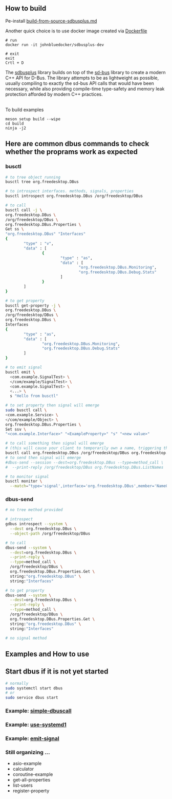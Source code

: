 
## How to build

Pe-install
[build-from-source-sdbusplus.md](build-from-source-sdbusplus.md)

Another quick choice is to use docker image created via [Dockerfile](Dockerfile)
```console
# run
docker run -it johnbluedocker/sdbusplus-dev

# exit
exit
Crtl + D
```

The [sdbusplus] library builds on top of the [sd-bus] library to create a modern C++ API for D-Bus. The library attempts to be as lightweight as possible, usually compiling to exactly the sd-bus API calls that would have been necessary, while also providing compile-time type-safety and memory leak protection afforded by modern C++ practices.

[sdbusplus]: https://github.com/openbmc/sdbusplus
[sd-bus]: http://0pointer.net/blog/the-new-sd-bus-api-of-systemd.html

\
To build examples
```console
meson setup build --wipe
cd build
ninja -j2
```


## Here are common dbus commands to check whether the proprams work as expected

### busctl
```bash
# to tree object running
busctl tree org.freedesktop.DBus

# to introspect interfaces. methods, signals, properties
busctl introspect org.freedesktop.DBus /org/freedesktop/DBus

# to call
busctl call -j \
org.freedesktop.DBus \
/org/freedesktop/DBus \
org.freedesktop.DBus.Properties \
Get ss \
"org.freedesktop.DBus" "Interfaces"
{
        "type" : "v",
        "data" : [
                {
                        "type" : "as",
                        "data" : [
                                "org.freedesktop.DBus.Monitoring",
                                "org.freedesktop.DBus.Debug.Stats"
                        ]
                }
        ]
}

# to get property
busctl get-property -j \
org.freedesktop.DBus \
/org/freedesktop/DBus \
org.freedesktop.DBus \
Interfaces
{
        "type" : "as",
        "data" : [
                "org.freedesktop.DBus.Monitoring",
                "org.freedesktop.DBus.Debug.Stats"
        ]
}

# to emit signal
busctl emit \
  <com.example.SignalTest> \
  </com/example/SignalTest> \
  <com.example.SignalTest> \
  <...> \
  s "Hello from busctl"

# to set property then signal will emerge
sudo busctl call \
<com.example.Service> \
</com/example/Object> \
org.freedesktop.DBus.Properties \
Set ssv \
"<com.example.Interface>" "<ExampleProperty>" "s" "<new value>"

# to call something then signal will emerge
# (this will cause your client to temporarily own a name, triggering the signal)
busctl call org.freedesktop.DBus /org/freedesktop/DBus org.freedesktop.DBus ListNames
# to send then signal will emerge
#dbus-send --session --dest=org.freedesktop.DBus --type=method_call \
#  --print-reply /org/freedesktop/DBus org.freedesktop.DBus.ListNames

# to monitor signal
busctl monitor \
  --match="type='signal',interface='org.freedesktop.DBus',member='NameOwnerChanged'"
```

### dbus-send
```bash
# no tree method provided

# introspect
gdbus introspect --system \
  --dest org.freedesktop.DBus \
  --object-path /org/freedesktop/DBus

# to call
dbus-send --system \
  --dest=org.freedesktop.DBus \
  --print-reply \
  --type=method_call \
  /org/freedesktop/DBus \
  org.freedesktop.DBus.Properties.Get \
  string:"org.freedesktop.DBus" \
  string:"Interfaces"

# to get property
dbus-send --system \
  --dest=org.freedesktop.DBus \
  --print-reply \
  --type=method_call \
  /org/freedesktop/DBus \
  org.freedesktop.DBus.Properties.Get \
  string:"org.freedesktop.DBus" \
  string:"Interfaces"

# no signal method
```

## Examples and How to use

## Start dbus if it is not yet started
```bash
# normally
sudo systemctl start dbus
# or
sudo service dbus start
```

### Example: [simple-dbuscall](simple-dbuscall/README.md)

### Example: [use-systemd1](use-systemd1/README.md)

### Example: [emit-signal](emit-signal/README.md)

### Still organizing ...
- asio-example
- calculator
- coroutine-example
- get-all-properties
- list-users
- register-property
